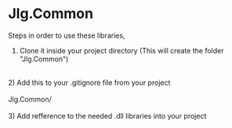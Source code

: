# Jlg.Common

Steps in order to use these libraries, 
<br/>
1) Clone it inside your project directory (This will create the folder "Jlg.Common")
<br/>
2) Add this to your .gitignore file from your project
<br/>
<br/>
Jlg.Common/
<br/>
<br/>
3) Add refference to the needed .dll libraries into your project
